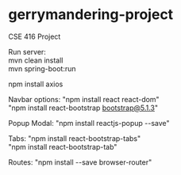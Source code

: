 # gerrymandering-project
CSE 416 Project

Run server: <br/>
mvn clean install <br />
mvn spring-boot:run

npm install axios

Navbar options: "npm install react react-dom"<br/>
                "npm install react-bootstrap bootstrap@5.1.3"

Popup Modal: "npm install reactjs-popup --save"

Tabs: "npm install react-bootstrap-tabs" <br/> "npm install react-bootstrap-tab"

Routes: "npm install --save browser-router"
